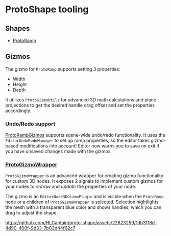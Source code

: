 # ProtoShape tooling

## Shapes

- [ProtoRamp](proto_ramp/README.md)

## Gizmos

The gizmo for `ProtoRamp` supports setting 3 properties:

- Width
- Height
- Depth

It utilizes `ProtoGizmoUtils` for advanced 3D math calculations and plane projections to get the desired handle drag offset and set the properties accordingly.

### Undo/Redo support

[ProtoRampGizmos](proto_ramp/proto_ramp_gizmos.gd) supports scene-wide undo/redo functionality. It uses the `EditorUndoRedoManager` to set up ramp properties, so the editor takes gizmo-based modifications into account! Editor now warns you to save on exit if you have unsaved changes made with the gizmos.

### [ProtoGizmoWrapper](proto_gizmo_wrapper/README.md)

`ProtoGizmoWrapper` is an advanced wrapper for creating gizmo functionality for custom 3D nodes. It exposes 2 signals to implement custom gizmos for your nodes to *redraw* and *update* the properties of your node.

The gizmo is an `EditorNode3DGizmoPlugin` and is visible when the `ProtoRamp` node or a children of `ProtoGizmoWrapper` is selected. Selection hightlights the mesh with a transparent blue color and shows handles, which you can drag to adjust the shape.

https://github.com/HLCaptain/proto-shape/assets/22623259/1db3f18d-4d90-400f-9d33-7b03d44f62c7

